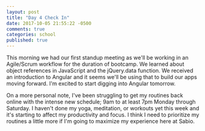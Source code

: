```yaml
---
layout: post
title: "Day 4 Check In"
date: 2017-10-05 21:55:22 -0500
comments: true
categories: school
published: true
---
```


This morning we had our first standup meeting as we'll be working in an Agile/Scrum workflow for the duration of bootcamp. We learned about object references in JavaScript and the jQuery.data function. We received an introduction to Angular and it seems we'll be using that to build our apps moving forward. I'm excited to start digging into Angular tomorrow.
<!--more-->

On a more personal note, I've been struggling to get my routines back online with the intense new schedule; 9am to at least 7pm Monday through Saturday. I haven't done my yoga, meditation, or workouts yet this week and it's starting to affect my productivity and focus. I think I need to prioritize my routines a little more if I'm going to maximize my experience here at Sabio.

